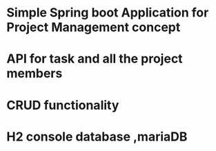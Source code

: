 # Simple Spring boot Application for Project Management concept 
# API for task  and all the project members 
# CRUD functionality 
# H2 console database ,mariaDB 
